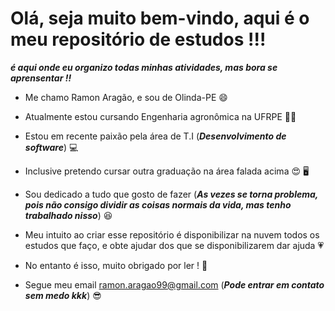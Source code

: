# Olá, seja muito bem-vindo, aqui é o meu repositório de estudos !!!

_**é aqui onde eu organizo todas minhas atividades, mas bora se aprensentar !!**_

* Me chamo Ramon Aragão, e sou de Olinda-PE :smile:

* Atualmente estou cursando Engenharia agronômica na UFRPE 🌾💕

* Estou em recente paixão pela área de T.I (_**Desenvolvimento de software**_) 💻

* Inclusive pretendo cursar outra graduação na área falada acima 😍 🖥️

* Sou dedicado a tudo que gosto de fazer (_**As vezes se torna problema, pois não consigo dividir as coisas normais da vida, mas tenho trabalhado nisso**_) 😆

* Meu intuito ao criar esse repositório é disponibilizar na nuvem todos os estudos que faço, e obte ajudar dos que se disponibilizarem dar ajuda 💗

* No entanto é isso, muito obrigado por ler ! 🥰

* Segue meu email ramon.aragao99@gmail.com (_**Pode entrar em contato sem medo kkk**_) 😎 
